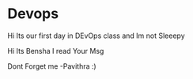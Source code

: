# Devops


Hi Its our first day in DEvOps class
and Im not Sleeepy



Hi Its Bensha I read Your Msg

Dont Forget me -Pavithra :)